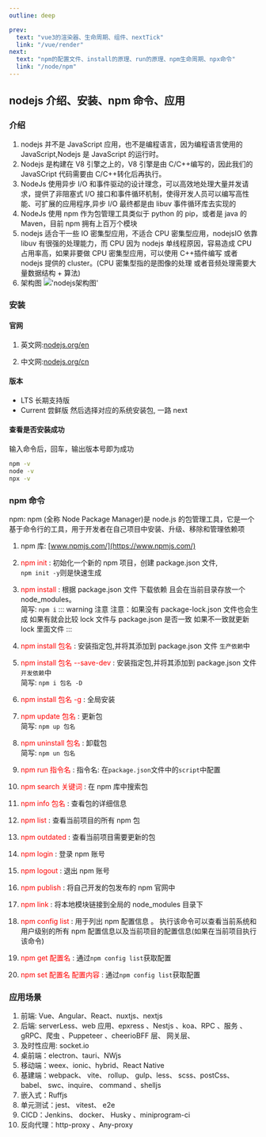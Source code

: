 ```yaml
---
outline: deep

prev:
  text: "vue3的渲染器、生命周期、组件、nextTick"
  link: "/vue/render"
next:
  text: "npm的配置文件、install的原理、run的原理、npm生命周期、npx命令"
  link: "/node/npm"
---
```


## nodejs 介绍、安装、npm 命令、应用

### 介绍

1. nodejs 并不是 JavaScript 应用，也不是编程语言，因为编程语言使用的 JavaScript,Nodejs 是 JavaScript 的运行时。
2. Nodejs 是构建在 V8 引擎之上的，V8 引擎是由 C/C++编写的，因此我们的 JavaSCript 代码需要由 C/C++转化后再执行。
3. NodeJs 使用异步 I/O 和事件驱动的设计理念，可以高效地处理大量并发请求，提供了非阻塞式 I/O 接口和事件循环机制，使得开发人员可以编写高性能、可扩展的应用程序,异步 I/O 最终都是由 libuv 事件循环库去实现的
4. NodeJs 使用 npm 作为包管理工具类似于 python 的 pip，或者是 java 的 Maven，目前 npm 拥有上百万个模块
5. nodejs 适合干一些 IO 密集型应用，不适合 CPU 密集型应用，nodejsIO 依靠 libuv 有很强的处理能力，而 CPU 因为 nodejs 单线程原因，容易造成 CPU 占用率高，如果非要做 CPU 密集型应用，可以使用 C++插件编写 或者 nodejs 提供的 cluster。(CPU 密集型指的是图像的处理 或者音频处理需要大量数据结构 + 算法)
6. 架构图
   !['nodejs架构图'](/nodejs架构图.png "nodejs架构图")

### 安装

#### 官网

1. 英文网:[nodejs.org/en](https://nodejs.org/en)

2. 中文网:[nodejs.org/cn](https://www.nodejs.com.cn/)

#### 版本

- LTS 长期支持版
- Current 尝鲜版
  然后选择对应的系统安装包, 一路 next

#### 查看是否安装成功

输入命令后，回车，输出版本号即为成功

```sh
npm -v
node -v
npx -v
```

### npm 命令

npm: npm (全称 Node Package Manager)是 node.js 的包管理工具，它是一个基于命令行的工具，用于开发者在自己项目中安装、升级、移除和管理依赖项

1. npm 库: [www.npmjs.com/](https://www.npmjs.com/)
2. <span style="color:red;">npm init</span> : 初始化一个新的 npm 项目，创建 package.json 文件,
   <br />`npm init -y`则是快速生成

3. <span style="color:red;">npm install</span> : 根据 package.json 文件 下载依赖 且会在当前目录存放一个 node_modules。
   <br />简写: `npm i`
   ::: warning 注意
   注意：如果没有 package-lock.json 文件也会生成 如果有就会比较 lock 文件与 package.json 是否一致 如果不一致就更新 lock 里面文件
   :::

4. <span style="color:red;">npm install 包名</span> : 安装指定包,并将其添加到 package.json 文件
   `生产依赖`中

5. <span style="color:red;">npm install 包名 --save-dev</span> : 安装指定包,并将其添加到 package.json 文件
   `开发依赖`中
   <br />简写: `npm i 包名 -D`

6. <span style="color:red;">npm install 包名 -g</span> : 全局安装

7. <span style="color:red;">npm update 包名</span> : 更新包
   <br />简写: `npm up 包名`

8. <span style="color:red;">npm uninstall 包名</span> : 卸载包
   <br />简写: `npm un 包名`

9. <span style="color:red;">npm run 指令名</span> : 指令名: 在`package.json`文件中的`script`中配置

10. <span style="color:red;">npm search 关键词</span> : 在 npm 库中搜索包

11. <span style="color:red;">npm info 包名</span> : 查看包的详细信息

12. <span style="color:red;">npm list</span> : 查看当前项目的所有 npm 包

13. <span style="color:red;">npm outdated</span> : 查看当前项目需要更新的包

14. <span style="color:red;">npm login</span> : 登录 npm 账号

15. <span style="color:red;">npm logout</span> : 退出 npm 账号

16. <span style="color:red;">npm publish</span> : 将自己开发的包发布的 npm 官网中

17. <span style="color:red;">npm link</span> : 将本地模块链接到全局的 node_modules 目录下

18. <span style="color:red;">npm config list</span> : 用于列出 npm 配置信息 。
    执行该命令可以查看当前系统和用户级别的所有 npm 配置信息以及当前项目的配置信息(如果在当前项目执行该命令)

19. <span style="color:red;">npm get 配置名</span> : 通过`npm config list`获取配置

20. <span style="color:red;">npm set 配置名 配置内容</span> : 通过`npm config list`获取配置

### 应用场景

1. 前端: Vue、Angular、React、nuxtjs、nextjs
2. 后端: serverLess、web 应用、epxress 、Nestjs 、koa、RPC 、服务 、gRPC、爬虫 、Puppeteer 、cheerioBFF 层、 网关层、
3. 及时性应用: socket.io
4. 桌前端：electron、tauri、NWjs
5. 移动端：weex、ionic、hybrid、React Native
6. 基建端：webpack、 vite、 rollup、 gulp、less、 scss、postCss、babel、 swc、inquire、 command 、shelljs
7. 嵌入式：Ruffjs
8. 单元测试：jest、 vitest、 e2e
9. CICD：Jenkins、 docker、 Husky 、miniprogram-ci
10. 反向代理：http-proxy 、Any-proxy
